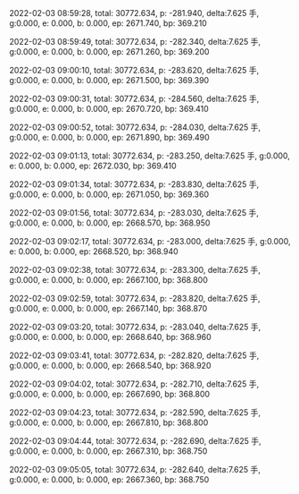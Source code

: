 2022-02-03 08:59:28, total: 30772.634, p: -281.940, delta:7.625 手, g:0.000, e: 0.000, b: 0.000, ep: 2671.740, bp: 369.210

2022-02-03 08:59:49, total: 30772.634, p: -282.340, delta:7.625 手, g:0.000, e: 0.000, b: 0.000, ep: 2671.260, bp: 369.200

2022-02-03 09:00:10, total: 30772.634, p: -283.620, delta:7.625 手, g:0.000, e: 0.000, b: 0.000, ep: 2671.500, bp: 369.390

2022-02-03 09:00:31, total: 30772.634, p: -284.560, delta:7.625 手, g:0.000, e: 0.000, b: 0.000, ep: 2670.720, bp: 369.410

2022-02-03 09:00:52, total: 30772.634, p: -284.030, delta:7.625 手, g:0.000, e: 0.000, b: 0.000, ep: 2671.890, bp: 369.490

2022-02-03 09:01:13, total: 30772.634, p: -283.250, delta:7.625 手, g:0.000, e: 0.000, b: 0.000, ep: 2672.030, bp: 369.410

2022-02-03 09:01:34, total: 30772.634, p: -283.830, delta:7.625 手, g:0.000, e: 0.000, b: 0.000, ep: 2671.050, bp: 369.360

2022-02-03 09:01:56, total: 30772.634, p: -283.030, delta:7.625 手, g:0.000, e: 0.000, b: 0.000, ep: 2668.570, bp: 368.950

2022-02-03 09:02:17, total: 30772.634, p: -283.000, delta:7.625 手, g:0.000, e: 0.000, b: 0.000, ep: 2668.520, bp: 368.940

2022-02-03 09:02:38, total: 30772.634, p: -283.300, delta:7.625 手, g:0.000, e: 0.000, b: 0.000, ep: 2667.100, bp: 368.800

2022-02-03 09:02:59, total: 30772.634, p: -283.820, delta:7.625 手, g:0.000, e: 0.000, b: 0.000, ep: 2667.140, bp: 368.870

2022-02-03 09:03:20, total: 30772.634, p: -283.040, delta:7.625 手, g:0.000, e: 0.000, b: 0.000, ep: 2668.640, bp: 368.960

2022-02-03 09:03:41, total: 30772.634, p: -282.820, delta:7.625 手, g:0.000, e: 0.000, b: 0.000, ep: 2668.540, bp: 368.920

2022-02-03 09:04:02, total: 30772.634, p: -282.710, delta:7.625 手, g:0.000, e: 0.000, b: 0.000, ep: 2667.690, bp: 368.800

2022-02-03 09:04:23, total: 30772.634, p: -282.590, delta:7.625 手, g:0.000, e: 0.000, b: 0.000, ep: 2667.810, bp: 368.800

2022-02-03 09:04:44, total: 30772.634, p: -282.690, delta:7.625 手, g:0.000, e: 0.000, b: 0.000, ep: 2667.310, bp: 368.750

2022-02-03 09:05:05, total: 30772.634, p: -282.640, delta:7.625 手, g:0.000, e: 0.000, b: 0.000, ep: 2667.360, bp: 368.750